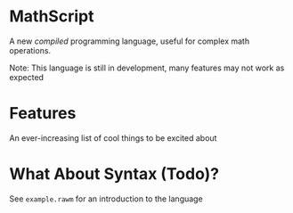 # MathScript
A new *compiled* programming language, useful for complex math operations.

Note: This language is still in development, many features may not work as expected

# Features
An ever-increasing list of cool things to be excited about

# What About Syntax (Todo)?
See `example.rawm` for an introduction to the language
